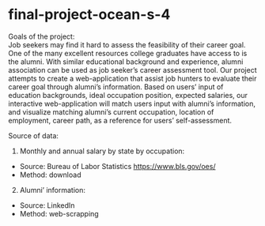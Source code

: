 # final-project-ocean-s-4

Goals of the project: \
Job seekers may find it hard to assess the feasibility of their career goal. One of the many excellent resources college graduates have access to is the alumni. With similar educational background and experience, alumni association can be used as job seeker’s career assessment tool.  Our project attempts to create a web-application that assist job hunters to evaluate their career goal through alumni’s information. Based on users’ input of education backgrounds, ideal occupation position, expected salaries, our interactive web-application will match users input with alumni’s information, and visualize matching alumni’s current occupation, location of employment, career path, as a reference for users’ self-assessment.

Source of data:
1. Monthly and annual salary by state by occupation: 
- Source: Bureau of Labor Statistics  https://www.bls.gov/oes/ 
- Method: download 
2. Alumni’ information: 
- Source: LinkedIn 
- Method: web-scrapping 

